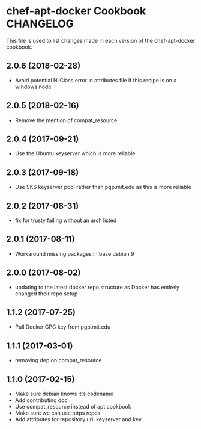 # chef-apt-docker Cookbook CHANGELOG

This file is used to list changes made in each version of the chef-apt-docker cookbook.

## 2.0.6 (2018-02-28)

- Avoid potential NilClass error in attributes file if this recipe is on a windows node

## 2.0.5 (2018-02-16)

- Remove the mention of compat_resource

## 2.0.4 (2017-09-21)

- Use the Ubuntu keyserver which is more reliable

## 2.0.3 (2017-09-18)

- Use SKS keyserver pool rather than pgp.mit.edu as this is more reliable

## 2.0.2 (2017-08-31)

- fix for trusty failing without an arch listed

## 2.0.1 (2017-08-11)

- Workaround missing packages in base debian 9

## 2.0.0 (2017-08-02)

- updating to the latest docker repo structure as Docker has entirely changed their repo setup

## 1.1.2 (2017-07-25)

- Pull Docker GPG key from pgp.mit.edu

## 1.1.1 (2017-03-01)

- removing dep on compat_resource

## 1.1.0 (2017-02-15)

- Make sure debian knows it's codename
- Add contributing doc
- Use compat_resource instead of apt cookbook
- Make sure we can use https repos
- Add attributes for repository uri, keyserver and key
